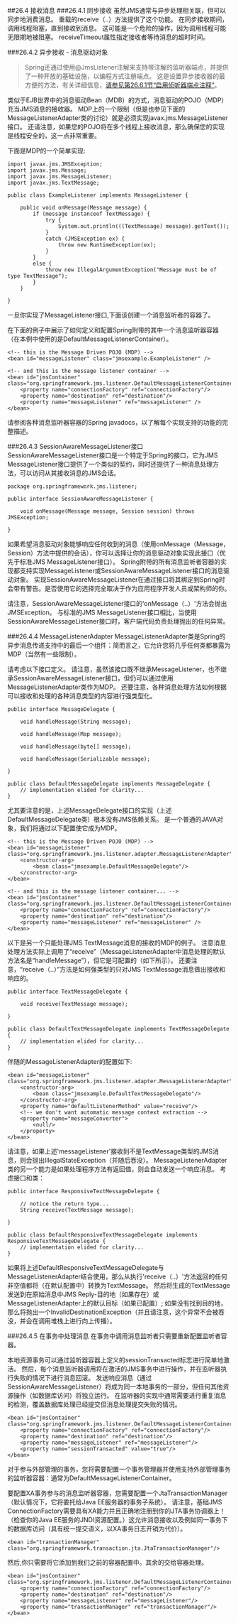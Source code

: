 ##26.4 接收消息
###26.4.1 同步接收
虽然JMS通常与异步处理相关联，但可以同步地消费消息。 重载的receive（..）方法提供了这个功能。 在同步接收期间，调用线程阻塞，直到接收到消息。 这可能是一个危险的操作，因为调用线程可能无限期地被阻塞。 receiveTimeout属性指定接收者等待消息的超时时间。

###26.4.2 异步接收 - 消息驱动对象
> Spring还通过使用@JmsListener注解来支持带注解的监听器端点，并提供了一种开放的基础设施，以编程方式注册端点。 这是设置异步接收器的最方便的方法，有关详细信息，[请参见第26.6.1节“启用侦听器端点注释”](http://docs.spring.io/spring/docs/5.0.0.M5/spring-framework-reference/html/jms.html#jms-annotated-support)。

类似于EJB世界中的消息驱动Bean（MDB）的方式，消息驱动的POJO（MDP）充当JMS消息的接收器。 MDP上的一个限制（但是也参见下面的MessageListenerAdapter类的讨论）就是必须实现javax.jms.MessageListener接口。 还请注意，如果您的POJO将在多个线程上接收消息，那么确保您的实现是线程安全的，这一点非常重要。

下面是MDP的一个简单实现:

```//java
import javax.jms.JMSException;
import javax.jms.Message;
import javax.jms.MessageListener;
import javax.jms.TextMessage;

public class ExampleListener implements MessageListener {

	public void onMessage(Message message) {
		if (message instanceof TextMessage) {
			try {
				System.out.println(((TextMessage) message).getText());
			}
			catch (JMSException ex) {
				throw new RuntimeException(ex);
			}
		}
		else {
			throw new IllegalArgumentException("Message must be of type TextMessage");
		}
	}

}
```

一旦你实现了MessageListener接口,下面该创建一个消息监听者的容器了。

在下面的例子中展示了如何定义和配置Spring附带的其中一个消息监听器容器（在本例中使用的是DefaultMessageListenerContainer）。

```//java
<!-- this is the Message Driven POJO (MDP) -->
<bean id="messageListener" class="jmsexample.ExampleListener" />

<!-- and this is the message listener container -->
<bean id="jmsContainer" class="org.springframework.jms.listener.DefaultMessageListenerContainer">
	<property name="connectionFactory" ref="connectionFactory"/>
	<property name="destination" ref="destination"/>
	<property name="messageListener" ref="messageListener" />
</bean>
```

请参阅各种消息监听器容器的Spring javadocs，以了解每个实现支持的功能的完整描述。

###26.4.3 SessionAwareMessageListener接口
SessionAwareMessageListener接口是一个特定于Spring的接口，它为JMS MessageListener接口提供了一个类似的契约，同时还提供了一种消息处理方法，可以访问从其接收消息的JMS会话。

```//java
package org.springframework.jms.listener;

public interface SessionAwareMessageListener {

	void onMessage(Message message, Session session) throws JMSException;

}

```

如果希望消息驱动对象能够响应任何收到的消息（使用onMessage（Message，Session）方法中提供的会话），你可以选择让你的消息驱动对象实现此接口（优先于标准JMS MessageListener接口）。 Spring附带的所有消息监听者容器的实现都支持实现MessageListener或SessionAwareMessageListener接口的消息驱动对象。 实现SessionAwareMessageListener在通过接口将其绑定到Spring时会带有警告。是否使用它的选择完全取决于作为应用程序开发人员或架构师的你。

请注意，SessionAwareMessageListener接口的'onMessage（..）'方法会抛出JMSException。 与标准的JMS MessageListener接口相比，当使用SessionAwareMessageListener接口时，客户端代码负责处理抛出的任何异常。

###26.4.4 MessageListenerAdapter
MessageListenerAdapter类是Spring的异步消息传递支持中的最后一个组件：简而言之，它允许您将几乎任何类都暴露为MDP（当然有一些限制）。

请考虑以下接口定义。 请注意，虽然该接口既不继承MessageListener，也不继承SessionAwareMessageListener接口，但仍可以通过使用MessageListenerAdapter类作为MDP。 还要注意，各种消息处理方法如何根据可以接收和处理的各种消息类型的内容进行强类型化。

```//java
public interface MessageDelegate {

	void handleMessage(String message);

	void handleMessage(Map message);

	void handleMessage(byte[] message);

	void handleMessage(Serializable message);

}
```

```
public class DefaultMessageDelegate implements MessageDelegate {
	// implementation elided for clarity...
}
```

尤其要注意的是，上述MessageDelegate接口的实现（上述DefaultMessageDelegate类）根本没有JMS依赖关系。 是一个普通的JAVA对象，我们将通过以下配置使它成为MDP。

```//java
<!-- this is the Message Driven POJO (MDP) -->
<bean id="messageListener" class="org.springframework.jms.listener.adapter.MessageListenerAdapter">
	<constructor-arg>
		<bean class="jmsexample.DefaultMessageDelegate"/>
	</constructor-arg>
</bean>

<!-- and this is the message listener container... -->
<bean id="jmsContainer" class="org.springframework.jms.listener.DefaultMessageListenerContainer">
	<property name="connectionFactory" ref="connectionFactory"/>
	<property name="destination" ref="destination"/>
	<property name="messageListener" ref="messageListener" />
</bean>
```

以下是另一个只能处理JMS TextMessage消息的接收的MDP的例子。 注意消息处理方法实际上调用了“receive”（MessageListenerAdapter中消息处理的默认方法名是“handleMessage”），但它是可配置的（如下所示）。 还要注意，“receive（..）”方法是如何强类型的只对JMS TextMessage消息做出接收和响应的。

```//java
public interface TextMessageDelegate {

	void receive(TextMessage message);

}
```

```//java
public class DefaultTextMessageDelegate implements TextMessageDelegate {
	// implementation elided for clarity...
}
```

伴随的MessageListenerAdapter的配置如下:

```//java
<bean id="messageListener" class="org.springframework.jms.listener.adapter.MessageListenerAdapter">
	<constructor-arg>
		<bean class="jmsexample.DefaultTextMessageDelegate"/>
	</constructor-arg>
	<property name="defaultListenerMethod" value="receive"/>
	<!-- we don't want automatic message context extraction -->
	<property name="messageConverter">
		<null/>
	</property>
</bean>
```

请注意，如果上述'messageListener'接收到不是TextMessage类型的JMS消息，则会抛出IllegalStateException（并随后吞没）。 MessageListenerAdapter类的另一个能力是如果处理程序方法有返回值，则会自动发送一个响应消息。 考虑接口和类：

```//java
public interface ResponsiveTextMessageDelegate {

	// notice the return type...
	String receive(TextMessage message);

}
```

```//java
public class DefaultResponsiveTextMessageDelegate implements ResponsiveTextMessageDelegate {
	// implementation elided for clarity...
}
```

如果将上述DefaultResponsiveTextMessageDelegate与MessageListenerAdapter结合使用，那么从执行'receive（..）'方法返回的任何非空值都将（在默认配置中）转换为TextMessage。 然后将生成的TextMessage发送到在原始消息中JMS Reply-目的地（如果存在）或MessageListenerAdapter上的默认目标（如果已配置）; 如果没有找到目的地，那么将抛出一个InvalidDestinationException（并且请注意，这个异常不会被吞没，并会在调用堆栈上进行向上传播）。

###26.4.5 在事务中处理消息
在事务中调用消息监听者只需要重新配置监听者容器。

本地资源事务可以通过监听器容器上定义的sessionTransacted标志进行简单地激活。 然后，每个消息监听器调用将在激活的JMS事务中进行操作，并在监听器执行失败的情况下进行消息回滚。 发送响应消息（通过SessionAwareMessageListener）将成为同一本地事务的一部分，但任何其他资源操作（如数据库访问）将独立运行。 在监听器的实现中通常需要进行重复消息的检测，覆盖数据库处理已经提交但消息处理提交失败的情况。

```//java
<bean id="jmsContainer" class="org.springframework.jms.listener.DefaultMessageListenerContainer">
	<property name="connectionFactory" ref="connectionFactory"/>
	<property name="destination" ref="destination"/>
	<property name="messageListener" ref="messageListener"/>
	<property name="sessionTransacted" value="true"/>
</bean>
```

对于参与外部管理的事务，您将需要配置一个事务管理器并使用支持外部管理事务的监听器容器：通常为DefaultMessageListenerContainer。

要配置XA事务参与的消息监听器容器，您需要配置一个JtaTransactionManager（默认情况下，它将委托给Java EE服务器的事务子系统）。 请注意，基础JMS ConnectionFactory需要具有XA能力并且正确地注册到你的JTA事务协调器上！ （检查你的Java EE服务的JNDI资源配置。）这允许消息接收以及例如同一事务下的数据库访问（具有统一提交语义，以XA事务日志开销为代价）。

```//java
<bean id="transactionManager" class="org.springframework.transaction.jta.JtaTransactionManager"/>
```

然后,你只需要将它添加到我们之前的容器配置中。其余的交给容器处理。

```//java
<bean id="jmsContainer" class="org.springframework.jms.listener.DefaultMessageListenerContainer">
	<property name="connectionFactory" ref="connectionFactory"/>
	<property name="destination" ref="destination"/>
	<property name="messageListener" ref="messageListener"/>
	<property name="transactionManager" ref="transactionManager"/>
</bean>
```